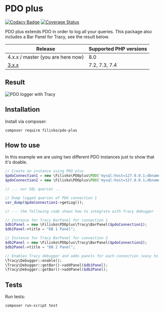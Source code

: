 # PDO plus

[![Codacy Badge](https://app.codacy.com/project/badge/Grade/5216e5b457684f5bb43d727bceb3cc58)](https://www.codacy.com/gh/filisko/pdo-plus/dashboard?utm_source=github.com&amp;utm_medium=referral&amp;utm_content=filisko/pdo-plus&amp;utm_campaign=Badge_Grade) [![Coverage Status](https://coveralls.io/repos/github/filisko/pdo-plus/badge.svg?branch=github-actions)](https://coveralls.io/github/filisko/pdo-plus?branch=github-actions)

PDO plus extends PDO in order to log all your queries. This package also includes a Bar Panel for Tracy, see the result below.

| Release | Supported PHP versions |
| --- | --- |
| 4.x.x / master (you are here now) | 8.0 |
| [3.x.x](https://github.com/filisko/pdo-plus/tree/3.x.x) | 7.2, 7.3, 7.4 |

## Result

![PDO logger with Tracy](https://i.snag.gy/AbESVC.jpg "PDO logger with Tracy")

## Installation

Install via composer:

```shell
composer require filisko/pdo-plus
```

## How to use

In this example we are using two different PDO instances just to show that it's doable.

```php
// Create an instance using PDO plus
$pdoConnection1 = new \Filisko\PDOplus\PDO('mysql:host=127.0.0.1;dbname=my_db', 'my_user', 'my_pass');
$pdoConnection2 = new \Filisko\PDOplus\PDO('mysql:host=127.0.0.1;dbname=my_other_db', 'my_user', 'my_pass');

// ... our SQL queries ...

// Dump logged queries of PDO connection 1
var_dump($pdoConnection1->getLog());

// --- the following code shows how to integrate with Tracy debugger

// Instance for Tracy BarPanel for connection 1
$db1Panel = new \Filisko\PDOplus\Tracy\BarPanel($pdoConnection1);
$db1Panel->title = "DB 1 Panel";

// Instance for Tracy BarPanel for connection 2
$db2Panel = new \Filisko\PDOplus\Tracy\BarPanel($pdoConnection2);
$db2Panel->title = "DB 2 Panel";

// Enables Tracy debugger and adds panels for each connection (easy to integrate with legacy apps!)
\Tracy\Debugger::enable();
\Tracy\Debugger::getBar()->addPanel($db1Panel);
\Tracy\Debugger::getBar()->addPanel($db2Panel);
```

## Tests

Run tests:

```shell
composer run-script test
```
